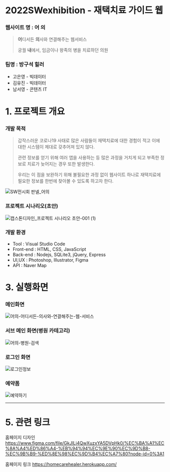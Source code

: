 # 2022SWexhibition - 재택치료 가이드 웹 

### 웹사이트 명 : 어 의 
> **어**디서든 **의**사와 연결해주는 웹서비스  
> 
> 궁궐 **내**에서, 임금이나 왕족의 병을 치료하던 의원
### 팀명 : 방구석 힐러
+ 고은영 - 빅데이터 
+ 김유진 - 빅데이터 
+ 남서영 - 콘텐츠 IT 
#
# 1. 프로젝트 개요

### 개발 목적
  > 갑작스러운 코로나19 사태로 많은 사람들이 재택치료에 대한 경험이 적고 이에 대한 시스템이 제대로 갖추어져 있지 않다. 
  >
  > 관련 정보를 얻기 위해 여러 앱을 사용하는 등 많은 과정을 거치게 되고 부족한 정보로 치료가 늦어지는 경우 또한 발생한다. 
  >
  > 우리는 이 점을 보완하기 위해 불필요한 과정 없이 웹사이트 하나로 재택치료에 필요한 정보를 한번에 찾아볼 수 있도록 하고자 한다. 
  
![SW전시회 판넬_어의](https://user-images.githubusercontent.com/52689956/203585742-c57daa84-22ae-47f8-b03c-b3a48716e942.png)



### 프로젝트 시나리오(초안)
![캡스톤디자인_프로젝트 시나리오 초안-001 (1)](https://user-images.githubusercontent.com/80818761/190839309-e64ffb38-ce74-425a-97e1-94b5235579af.jpg)


###  개발 환경
- Tool : Visual Studio Code
- Front-end : HTML, CSS, JavaScript
- Back-end : Nodejs, SQLite3, jQuery, Express
- UI,UX : Photoshop, Illustrator, Figma
- API : Naver Map 

# 3. 실행화면
### 메인화면
![어의-어디서든-의사와-연결해주는-웹-서비스](https://user-images.githubusercontent.com/52689951/203469807-b41e61f9-4e34-43ba-8761-6df7dc73c6c7.png)


### 서브 메인 화면(병원 카테고리)
![어의-병원-검색](https://user-images.githubusercontent.com/52689951/203469814-4b33cf69-f6a4-4926-ac4d-f994877e9dde.png)


### 로그인 화면 
![로그인정보](https://user-images.githubusercontent.com/52689951/203469825-e863aa13-21a1-4b11-afc2-016076e770fa.png)

### 예약폼
![예약하기](https://user-images.githubusercontent.com/52689951/203470031-9c5b1064-d6af-4ecf-9a09-ec3a53363e7e.png)



***
# 5. 관련 링크
홈페이지 디자인
https://www.figma.com/file/GkJlLj4QwXuzxYA5DVpHk0/%EC%BA%A1%EC%8A%A4%ED%86%A4-%EB%94%94%EC%9E%90%EC%9D%B8-%EC%9B%B9-%ED%8E%98%EC%9D%B4%EC%A7%80?node-id=0%3A1

홈페이지 링크
https://homecarehealer.herokuapp.com/
